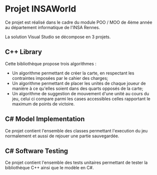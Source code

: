 # Projet INSAWorld

Ce projet est réalisé dans le cadre du module POO / MOO de 4ème année au département informatique de l'INSA Rennes.

La solution Visual Studio se décompose en 3 projets.

## C++ Library

Cette bibliothèque propose trois algorithmes :  
- Un algorithme permettant de créer la carte, en respectant les contraintes imposées par le cahier des charges;  
- Un algorithme permettant de placer les unités de chaque joueur de manière à ce qu'elles soient dans des quarts opposés de la carte;  
- Un algorithme de suggestion de mouvement d'une unité au cours du jeu, celui ci compare parmi les cases accessibles celles rapportant le maximum de points de victoire.

## C# Model Implementation

Ce projet contient l'ensemble des classes permettant l'execution du jeu normalement et aussi de rejouer une partie sauvegardée.

## C# Software Testing

Ce projet contient l'ensemble des tests unitaires permettant de tester la bibliothèque C++ ainsi que le modèle en C#.

